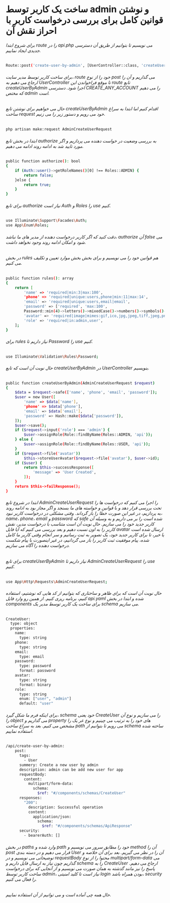 # ساخت یک کاربر توسط admin و نوشتن قوانین کامل برای بررسی درخواست کاربر با احراز نقش آن

###### برای شروع ابتدا route را در api.php می نویسیم تا بتوانیم از طریق آن دسترسی جدیدی ایجاد نماییم.
```bash
Route::post('create-user-by-admin', [UserController::class, 'createUserByAdmin'])->middleware(['can:'.Permissions::CREATE_ANY_ACCOUNT]);
```
###### برای ساخت کاربر توسط مدیر سایت، route خود را از نوع post می گذاریم و آن را ارجاع می دهیم به UserController تا موقع فراخواندن این route تابع createUserByAdmin اجرا شود. دسترسی CREATE_ANY_ACCOUNT را می دهیم که مختص admin است.
###### حال می خواهیم برای  نوشتن تابع createUserByAdmin اقدام کنیم اما ابتدا به سراغ ساخت request خود می رویم و دستور زیر را می زنیم.
```bash
php artisan make:request AdminCreateUserRequest
```
###### ابتدا در بخش تابع authorize به بررسی وضعیت در خواست  دهنده می پردازیم و اگر مورد تایید شد به ادامه روند ادامه می دهیم. 
```bash
public function authorize(): bool
{
    if (Auth::user()->getRoleNames()[0] !== Roles::ADMIN) {
        return false;
    }else {
        return true;
    }
}
```
###### برای تابع authorize نیاز است Auth و Roles را use کنیم.
```bash
use Illuminate\Support\Facades\Auth;
use App\Enum\Roles;
```
###### دقت کنید که اگر کاربر درخواست دهنده از مدیر های ما نباشد، authorize آن false می شود و امکان ادامه روند وجود نخواهد داشت.
###### در بخش rules هم قوانین خود را می نویسیم و برای بخش بخش موارد تعیین و تکلیف می کنیم.
```bash
public function rules(): array
{
    return [
        'name' => 'required|min:3|max:100',
        'phone' => 'required|unique:users,phone|min:11|max:14',
        'email' => 'required|unique:users,email|email',
        'password' => ['required', 'max:100',
        Password::min(4)->letters()->mixedCase()->numbers()->symbols()->uncompromised()],
        'avatar' => 'required|image|mimes:gif,ico,jpg,jpeg,tiff,jpeg,png,svg',
        'role' => 'required|in:admin,user',
    ];
}
```
###### برای rules نیاز داریم تا Password را use کنیم.
```bash
use Illuminate\Validation\Rules\Password;
```
###### حال نوبت آن است که تابع createUserByAdmin در UserController بنویسیم.
```bash
public function createUserByAdmin(AdminCreateUserRequest $request)
{
    $data = $request->safe(['name', 'phone', 'email', 'password']);
    $user = new User([
        'name' => $data['name'],
        'phone' => $data['phone'],
        'email' => $data['email'],
        'password' => Hash::make($data['password']),
    ]);
    $user->save();
    if ($request->input('role') === 'admin') {
        $user->assignRole(Role::findByName(Roles::ADMIN, 'api'));
    } else {
        $user->assignRole(Role::findByName(Roles::USER, 'api'));
    }
    if ($request->file('avatar'))
        $this->storeUserAvatar($request->file('avatar'), $user->id);
    if ($user) {
        return $this->successResponse([
            'message' => 'User Created',
        ]);
    }
    return $this->failResponse();
}
```
###### ابتدا در شروع تابع AdminCreateUserRequest را اجرا می کنیم که درخواست ها را تحت بررسی قرار دهد و با قوانین و خواسته های ما بسنجد و اگر مجاز بود به ادامه روند به پردازیم، در غیر این صورت خطا را باز گرداند. وقتی مشکلی در درخواست کاربر نبود، name، phone، email و password که safe شده است را بر می داریم و به وسیله آن کاربر جدید خود را می سازیم. حال نوبت آن است متناسب با درخواست مدیر، نقش کاربر را به اون نسبت دهیم و بعد بررسی می کنیم که آیا فایل avatar ارسال شده است یا خیر، تا برای کاربر جدید خود، یک تصویر به ثبت رسانیم و سر انجام وقتی کاربر ما کامل شده، پیام موفقیت ثبت کاربر را باز می گردانیم، در غیر اینصورت با پیام شکست درخواست دهنده را آگاه می سازیم.
###### برای تابع createUserByAdmin نیاز داریم تا AdminCreateUserRequest را use کنیم.
```bash
use App\Http\Requests\AdminCreateUserRequest;
```
###### حال نوبت آن است که برای ظاهر و ساختاری که بتوانیم از کد هایی که نوشتیم، استفاده کنیم، برنامه ریزی کنیم. از همین رو وارد فایل api.yaml شده و ابتدا در بخش components برای ساخت یک کاربر توسط مدیر یک schema می سازیم.
```bash
CreateUser:
  type: object
  properties:
    name:
      type: string
    phone:
      type: string
    email:
      type: email
    password:
      type: password
      format: password
    avatar:
      type: string
      format: binary
    role:
      type: string
      enum: ["user", "admin"]
      default: "user"

```
###### برای اینکه فرم ما شکل گیرد، schema خود یعنی CreateUser را می سازیم و نوع آن را object می گذاریم و property های خود را به ترتیب می چینیم و نوع عر یک را مشخص می کنیم. بعد به سراغ ساخت path می رویم تا بتوانیم از schema ساخته شده استفاده نماییم.
```bash
/api/create-user-by-admin:
    post:
      tags:
        - User
      summery: Create a new user by admin
      description: admin can be add new user for app
      requestBody:
        content:
          multipart/form-data:
            schema:
              $ref: "#/components/schemas/CreateUser"
      responses:
        "200":
          description: Successful operation
          content:
            application/json:
              schema:
                $ref: "#/components/schemas/ApiResponse"
      security:
        - bearerAuth: []
```
###### در بخش paths وارد شده و path خود را مطابق سرور می نویسیم و method آن را post قرار می دهیم و در دسته بندی User آن را در نظر می گیریم. بعد برای آن خلاصه و توضیحاتی می نویسیم و در requestBody محتوا را از نوع multipart/form-data می گذاریم چون نیاز به ارسال فایل داریم و schema را به CreateUser ارجاع می دهیم. پاسخ را نیز مانند گذشته به همان صورت می نویسیم و از آنجایی که برای درخواست ساخت کاربر توسط admin، نیاز است تا کلید امنیتی login بودن همراه باشد، security را فعال می کنیم.
###### حال همه چی آماده است و می توانیم از آن استفاده نماییم.


